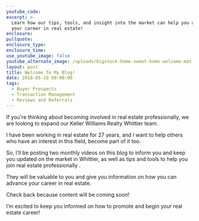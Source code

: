 ```yaml
---
youtube_code:
excerpt: >-
  Learn how our tips, tools, and insight into the market can help you advance
  your career in real estate!
enclosure:
pullquote:
enclosure_type:
enclosure_time:
use_youtube_image: false
youtube_alternate_image: /uploads/bigstock-home-sweet-home-welcome-mat-m-235686472.jpg
layout: post
title: Welcome To My Blog!
date: 2018-05-10 00:00:00
tags:
  - Buyer Prospects
  - Transaction Management
  - Reviews and Referrals
---
```


If you're thinking about becoming involved in real estate professionally, we are looking to expand our Keller Williams Realty Whittier team.

I have been working in real estate for 27 years, and I want to help others who have an interest in this field, become part of it too.

So, I’ll be posting two monthly videos on this blog to inform you and keep you updated on the market in Whittier, as well as tips and tools to help you join real estate professionally .

They will be valuable to you and give you information on how you can advance your career in real estate.

Check back because content will be coming soon!

I’m excited to keep you informed on how to promote and begin your real estate career!